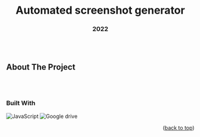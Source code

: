 <!-- ABOUT THE PROJECT -->
<h1 align="center">Automated screenshot generator</h1>
<h3 align="center">2022</h3>

<br></br>

## About The Project

<p></p>
<p></p>

<br></br>

### Built With

![JavaScript](https://img.shields.io/badge/javascript-%23323330.svg?style=for-the-badge&logo=javascript&logoColor=%23F7DF1E)
![Google drive](https://img.shields.io/badge/google_drive-FFF.svg?style=for-the-badge&logo=google_drive&textColor=f5ab00)

<p align="right">(<a href="#readme-top">back to top</a>)</p>
